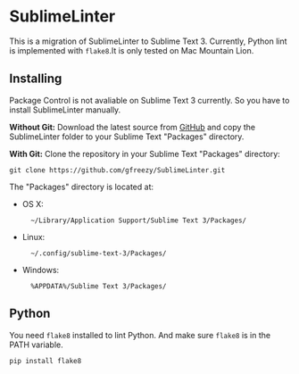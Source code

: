 SublimeLinter
=============

This is a migration of SublimeLinter to Sublime Text 3. Currently, Python lint is implemented with `flake8`.It is only tested on Mac Mountain Lion.

Installing
----------
Package Control is not avaliable on Sublime Text 3 currently. So you have to install SublimeLinter manually.

**Without Git:** Download the latest source from [GitHub](https://github.com/gfreezy/SublimeLinter) and copy the SublimeLinter folder to your Sublime Text "Packages" directory.

**With Git:** Clone the repository in your Sublime Text "Packages" directory:

    git clone https://github.com/gfreezy/SublimeLinter.git


The "Packages" directory is located at:

* OS X:

        ~/Library/Application Support/Sublime Text 3/Packages/

* Linux:

        ~/.config/sublime-text-3/Packages/

* Windows:

        %APPDATA%/Sublime Text 3/Packages/

Python
-------
You need `flake8` installed to lint Python. And make sure `flake8` is in the PATH variable.

    pip install flake8
